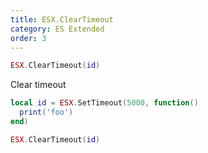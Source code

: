 ```yaml
---
title: ESX.ClearTimeout
category: ES Extended
order: 3
---
```


```lua
ESX.ClearTimeout(id)
```

Clear timeout

```lua
local id = ESX.SetTimeout(5000, function()
  print('foo')
end)

ESX.ClearTimeout(id)
```

